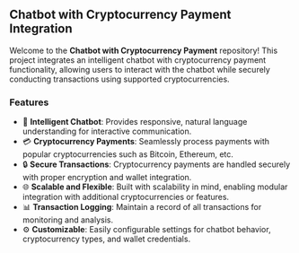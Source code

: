 ## Chatbot with Cryptocurrency Payment Integration

Welcome to the **Chatbot with Cryptocurrency Payment** repository! This project integrates an intelligent chatbot with cryptocurrency payment functionality, allowing users to interact with the chatbot while securely conducting transactions using supported cryptocurrencies.

### Features

- 🤖 **Intelligent Chatbot**: Provides responsive, natural language understanding for interactive communication.
- 💳 **Cryptocurrency Payments**: Seamlessly process payments with popular cryptocurrencies such as Bitcoin, Ethereum, etc.
- 🔒 **Secure Transactions**: Cryptocurrency payments are handled securely with proper encryption and wallet integration.
- 🌐 **Scalable and Flexible**: Built with scalability in mind, enabling modular integration with additional cryptocurrencies or features.
- 📊 **Transaction Logging**: Maintain a record of all transactions for monitoring and analysis.
- ⚙️ **Customizable**: Easily configurable settings for chatbot behavior, cryptocurrency types, and wallet credentials. 
